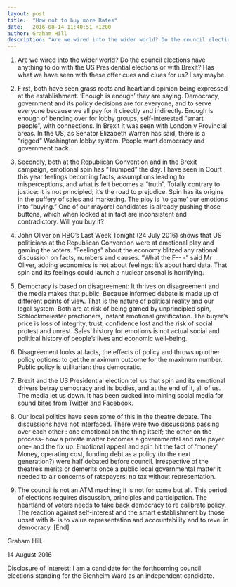 ```yaml
---
layout: post
title:  "How not to buy more Rates"
date:   2016-08-14 11:40:51 +1200
author: Graham Hill
description: "Are we wired into the wider world? Do the council elections have anything to do with the US Presidential elections or with Brexit?"
---
```

1. Are we wired into the wider world? Do the council elections have anything to do with the US Presidential elections or with Brexit? Has what we have seen with these offer cues and clues for us? I say maybe.

2. First, both have seen grass roots and heartland opinion being expressed at the establishment. ‘Enough is enough’ they are saying. Democracy, government and its policy decisions are for everyone; and to serve everyone because we all pay for it directly and indirectly. Enough is enough of bending over for lobby groups, self-interested “smart people”, with connections. In Brexit it was seen with London v Provincial areas. In the US, as Senator Elizabeth Warren has said, there is a “rigged” Washington lobby system. People want democracy and government back.

3. Secondly, both at the Republican Convention and in the Brexit campaign, emotional spin has “Trumped” the day. I have seen in Court this year feelings becoming facts, assumptions leading to misperceptions, and what is felt becomes a “truth”. Totally contrary to justice: it is not principled; it’s the road to prejudice. Spin has its origins in the puffery of sales and marketing. The ploy is ‘to game’ our emotions into “buying.” One of our mayoral candidates is already pushing those buttons, which when looked at in fact are inconsistent and contradictory. Will you buy it?

4. John Oliver on HBO’s Last Week Tonight (24 July 2016) shows that US politicians at the Republican Convention were at emotional play and gaming the voters. “Feelings” about the economy blitzed any rational discussion on facts, numbers and causes. “What the F-- -” said Mr Oliver, adding economics is not about feelings: it’s about hard data. That spin and its feelings could launch a nuclear arsenal is horrifying.

5. Democracy is based on disagreement: It thrives on disagreement and the media makes that public. Because informed debate is made up of different points of view. That is the nature of political reality and our legal system. Both are at risk of being gamed by unprincipled spin, Schlockmeiester practioners, instant emotional gratification. The buyer’s price is loss of integrity, trust, confidence lost and the risk of social protest and unrest. Sales’ history for emotions is not actual social and political history of people’s lives and economic well-being.

6. Disagreement looks at facts, the effects of policy and throws up other policy options: to get the maximum outcome for the maximum number. Public policy is utilitarian: thus democratic.

7. Brexit and the US Presidential election tell us that spin and its emotional drivers betray democracy and its bodies, and at the end of it, all of us. The media let us down. It has been sucked into mining social media for sound bites from Twitter and Facebook.

8. Our local politics have seen some of this in the theatre debate. The discussions have not interfaced. There were two discussions passing over each other : one emotional on the thing itself; the other on the process- how a private matter becomes a governmental and rate payer one- and the fix up. Emotional appeal and spin hit the fact of ‘money’. Money, operating cost, funding debt as a policy (to the next generation?) were half debated before council. Irrespective of the theatre’s merits or demerits once a public local governmental matter it needed to air concerns of ratepayers: no tax without representation.

9. The council is not an ATM machine; it is not for some but all. This period of elections requires discussion, principles and participation. The heartland of voters needs to take back democracy to re calibrate policy. The reaction against self-interest and the smart establishment by those upset with it- is to value representation and accountability and to revel in democracy. [End]

Graham Hill.

14 August 2016

Disclosure of Interest: I am a candidate for the forthcoming council elections standing for the Blenheim Ward as an independent candidate.
